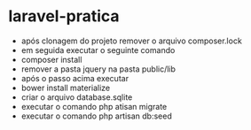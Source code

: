 # laravel-pratica

- após clonagem do projeto remover o arquivo composer.lock
- em seguida executar o seguinte comando
- composer install
- remover a pasta jquery na pasta public/lib
- após o passo acima executar
- bower install materialize
- criar o arquivo database.sqlite
- executar o comando php atisan migrate
- executar o comando php artisan db:seed
